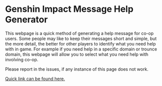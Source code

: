# Genshin Impact Message Help Generator
This webpage is a quick method of generating a help message for co-op users. Some people may like to keep their messages short and simple, but the more detail, the better for other players to identify what you need help with in game. For example if you need help in a specific domain or trounce domain, this webpage will allow you to select what you need help with involving co-op.

Please report in the issues, if any instance of this page does not work.

[Quick link can be found here.](https://kaa-hong.github.io/GImsghelper/)

